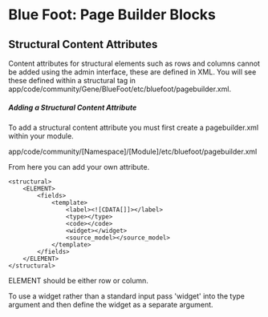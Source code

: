 # Blue Foot: Page Builder Blocks
## Structural Content Attributes
Content attributes for structural elements such as rows and columns cannot be added using the admin interface, these are defined in XML.  You will see these defined within a structural tag in app/code/community/Gene/BlueFoot/etc/bluefoot/pagebuilder.xml.

##### Adding a Structural Content Attribute
To add a structural content attribute you must first create a pagebuilder.xml within your module.

app/code/community/[Namespace]/[Module]/etc/bluefoot/pagebuilder.xml

From here you can add your own attribute.
```
<structural>
    <ELEMENT>
        <fields>
            <template>
                <label><![CDATA[]]></label>
                <type></type>
                <code></code>
                <widget></widget>
                <source_model></source_model>
            </template>
        </fields>
    </ELEMENT>
</structural>
```

ELEMENT should be either row or column.

To use a widget rather than a standard input pass 'widget' into the type argument and then define the widget as a separate argument.
